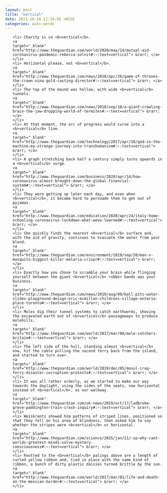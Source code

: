 ```yaml
---
layout: post
title: "vertical"
date: 2023-10-10 12:34:56 +0530
categories: auto-words
---
```

<ol>

    <li> Charity is so <b>vertical</b>.
    <a 
    target="_blank" 
    href="http://www.theguardian.com/world/2020/may/14/mutual-aid-coronavirus-pandemic-rebecca-solnit#:~:text=vertical"> &rarr; </a>
    </li>
    <li> Horizontal please, not <b>vertical</b>.
    <a 
    target="_blank" 
    href="http://www.theguardian.com/news/2018/apr/26/game-of-thrones-the-crown-nina-gold-casting-director#:~:text=vertical"> &rarr; </a>
    </li>
    <li> The top of the mound was hollow, with wide <b>vertical</b> tunnels.
    <a 
    target="_blank" 
    href="http://www.theguardian.com/news/2018/sep/18/a-giant-crawling-brain-the-jaw-dropping-world-of-termites#:~:text=vertical"> &rarr; </a>
    </li>
    <li> At that moment, the arc of progress would curve into a <b>vertical</b> line.
    <a 
    target="_blank" 
    href="http://www.theguardian.com/technology/2017/apr/18/god-in-the-machine-my-strange-journey-into-transhumanism#:~:text=vertical"> &rarr; </a>
    </li>
    <li> A graph stretching back half a century simply turns upwards in a <b>vertical</b> surge.
    <a 
    target="_blank" 
    href="http://www.theguardian.com/business/2020/apr/14/how-coronavirus-almost-brought-down-the-global-financial-system#:~:text=vertical"> &rarr; </a>
    </li>
    <li> They were getting up later each day, and even when <b>vertical</b>, it became hard to persuade them to get out of pyjamas.
    <a 
    target="_blank" 
    href="http://www.theguardian.com/education/2020/apr/24/italy-home-schooling-coronavirus-lockdown-what-weve-learned#:~:text=vertical"> &rarr; </a>
    </li>
    <li> She quickly finds the nearest <b>vertical</b> surface and, with the aid of gravity, continues to evacuate the water from your blood.
    <a 
    target="_blank" 
    href="http://www.theguardian.com/environment/2019/sep/20/man-v-mosquito-biggest-killer-malaria-crispr#:~:text=vertical"> &rarr; </a>
    </li>
    <li> Exactly how you chose to scramble your brain while flinging yourself between the giant <b>vertical</b> rubber bands was your business.
    <a 
    target="_blank" 
    href="http://www.theguardian.com/news/2019/aug/09/ball-pits-water-slides-playground-design-eric-mcmillan-childrens-village-ontario-place-toronto#:~:text=vertical"> &rarr; </a>
    </li>
    <li> Moles dig their tunnel systems to catch earthworms, shoving the excavated earth out of <b>vertical</b> passageways to produce molehills.
    <a 
    target="_blank" 
    href="http://www.theguardian.com/world/2017/mar/08/mole-catchers-britain#:~:text=vertical"> &rarr; </a>
    </li>
    <li> The left side of the hull, standing almost <b>vertical</b> now, hit the cable pulling the second ferry back from the island, and started to turn over.
    <a 
    target="_blank" 
    href="http://www.theguardian.com/world/2019/dec/05/mosul-iraq-ferry-disaster-corruption-protests#:~:text=vertical"> &rarr; </a>
    </li>
    <li> It was all rather orderly, as we started to make our way towards the daylight, using the sides of the seats, now horizontal instead of <b>vertical</b>, as our walkway.
    <a 
    target="_blank" 
    href="http://www.theguardian.com/uk-news/2019/oct/17/ladbroke-grove-paddington-train-crash-inquiry#:~:text=vertical"> &rarr; </a>
    </li>
    <li> Weiskrantz showed him patterns of striped lines, positioned so that they fell on his area of blindness, then asked him to say whether the stripes were <b>vertical</b> or horizontal.
    <a 
    target="_blank" 
    href="http://www.theguardian.com/science/2015/jan/21/-sp-why-cant-worlds-greatest-minds-solve-mystery-consciousness#:~:text=vertical"> &rarr; </a>
    </li>
    <li> Knotted to the <b>vertical</b> palings above are a length of curled yellow ribbon and, tied in place with the same kind of ribbon, a bunch of dirty plastic daisies turned brittle by the sun.
    <a 
    target="_blank" 
    href="http://www.theguardian.com/world/2017/mar/01/life-and-death-on-the-mexican-border#:~:text=vertical"> &rarr; </a>
    </li>